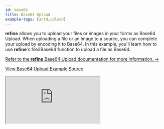 ```yaml
---
id: base64
title: Base64 Upload
example-tags: [antd,upload]
---
```


**refine** allows you to upload your files or images in your forms as Base64 Upload. When uploading a file or an image to a source, you can complete your upload by encoding it to Base64. In this example, you'll learn how to use **refine**'s file2Base64 function to upload a file as Base64.

[Refer to the **refine** Base64 Upload documentation for more information. →](/docs/advanced-tutorials/upload/base64-upload/)

[View Base64 Upload Example Source](https://github.com/pankod/refine/tree/master/examples/upload/base64Upload)

<iframe loading="lazy" src="https://stackblitz.com//github/pankod/refine/tree/master/examples/upload/antd/base64?embed=1&view=preview&theme=dark&preset=node"
    style={{width: "100%", height:"80vh", border: "0px", borderRadius: "8px", overflow:"hidden"}}
    title="refine-base64-upload-example"
></iframe>
